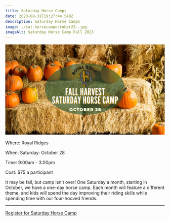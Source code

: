 ```yaml
---
title: Saturday Horse Camps
date: 2023-08-31T19:27:44.540Z
description: Saturday Horse Camps
image: ./sat.horsecampoctober23-.jpg
imageAlt: Saturday Horse Camp Fall 2023
---
```

![Saturday Horse Camp Fall 2023](sat.horsecampoctober23-.jpg "Saturday Horse Camp Fall 2023")

<div className="text-center">
    <p className="my-2"><span className="font-semibold">Where:&nbsp;</span>Royal Ridges</p>
    <p className="mb-2"><span className="font-semibold">When:&nbsp;</span>Saturday: October 28</p>
    <p className="mb-2"><span className="font-semibold">Time:&nbsp;</span>9:00am - 3:00pm</p>
    <p className="mb-2"><span className="font-semibold">Cost:&nbsp;</span>$75 a participant</p> 
</div>

<p className="my-4">It may be fall, but camp isn’t over! One Saturday a month, starting in October, we have a one-day horse camp. Each month will feature a different theme, and kids will spend the day improving their riding skills while spending time with our four-hooved friends.</p>
<hr />

<div className='text-center mt-4'>
    <a 
        href='https://www.ultracamp.com/info/upcomingSessions.aspx?idCamp=1145&campCode=151'
        className='text-green-200 hover:text-indigo-400 hover:underline font-cursive text-2xl'
        target='_blank' 
        rel='noopener noreferrer'
    >Register for Saturday Horse Camp </a>
</div>